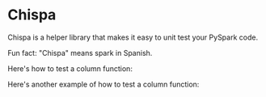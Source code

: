 # Chispa

Chispa is a helper library that makes it easy to unit test your PySpark code.

Fun fact: "Chispa" means spark in Spanish.

Here's how to test a column function:

[]("images/chispa/006-powers-unit-testing-chispa.png")

Here's another example of how to test a column function:

[]("images/chispa/008-unit-test-column-function.png")

